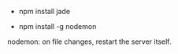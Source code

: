  - npm install jade
 
 - npm install -g nodemon
 
 nodemon: on file changes, restart the server itself.